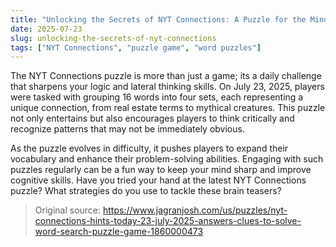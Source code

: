 ```yaml
---
title: "Unlocking the Secrets of NYT Connections: A Puzzle for the Mind"
date: 2025-07-23
slug: unlocking-the-secrets-of-nyt-connections
tags: ["NYT Connections", "puzzle game", "word puzzles"]
---
```


The NYT Connections puzzle is more than just a game; its a daily challenge that sharpens your logic and lateral thinking skills. On July 23, 2025, players were tasked with grouping 16 words into four sets, each representing a unique connection, from real estate terms to mythical creatures. This puzzle not only entertains but also encourages players to think critically and recognize patterns that may not be immediately obvious.

As the puzzle evolves in difficulty, it pushes players to expand their vocabulary and enhance their problem-solving abilities. Engaging with such puzzles regularly can be a fun way to keep your mind sharp and improve cognitive skills. Have you tried your hand at the latest NYT Connections puzzle? What strategies do you use to tackle these brain teasers?
> Original source: https://www.jagranjosh.com/us/puzzles/nyt-connections-hints-today-23-july-2025-answers-clues-to-solve-word-search-puzzle-game-1860000473